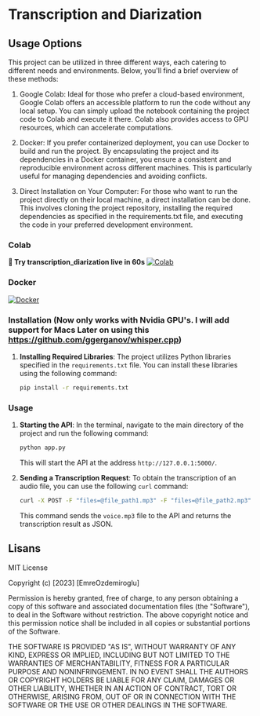 # Transcription and Diarization

## Usage Options


This project can be utilized in three different ways, each catering to different needs and environments. Below, you'll find a brief overview of these methods:

1. Google Colab: Ideal for those who prefer a cloud-based environment, Google Colab offers an accessible platform to run the code without any local setup. You can simply upload the notebook containing the project code to Colab and execute it there. Colab also provides access to GPU resources, which can accelerate computations.

2. Docker: If you prefer containerized deployment, you can use Docker to build and run the project. By encapsulating the project and its dependencies in a Docker container, you ensure a consistent and reproducible environment across different machines. This is particularly useful for managing dependencies and avoiding conflicts.

3. Direct Installation on Your Computer: For those who want to run the project directly on their local machine, a direct installation can be done. This involves cloning the project repository, installing the required dependencies as specified in the requirements.txt file, and executing the code in your preferred development environment.

### Colab

**:rocket: Try transcription_diarization live in 60s** [![Colab](https://colab.research.google.com/assets/colab-badge.svg)](https://colab.research.google.com/github/EmreOzdemiroglu/transcription_diarization/blob/main/Transcription_Diarization.ipynb)

### Docker

[![Docker](https://img.shields.io/badge/Docker-2CA5E0?style=for-the-badge&logo=docker&logoColor=white)](link) 

### Installation (Now only works with Nvidia GPU's. I will add support for Macs Later on using this https://github.com/ggerganov/whisper.cpp)

1. **Installing Required Libraries**: The project utilizes Python libraries specified in the `requirements.txt` file. You can install these libraries using the following command:

   ```bash
   pip install -r requirements.txt
   ```

### Usage

1. **Starting the API**: In the terminal, navigate to the main directory of the project and run the following command:

   ```bash
   python app.py
   ```

   This will start the API at the address `http://127.0.0.1:5000/`.

2. **Sending a Transcription Request**: To obtain the transcription of an audio file, you can use the following `curl` command:

   ```bash
   curl -X POST -F "files=@file_path1.mp3" -F "files=@file_path2.mp3" http://localhost:5000/transcribe
   ```

   This command sends the `voice.mp3` file to the API and returns the transcription result as JSON.


###

## Lisans

MIT License

Copyright (c) [2023] [EmreOzdemiroglu]

Permission is hereby granted, free of charge, to any person obtaining a copy of this software and associated documentation files (the "Software"), to deal in the Software without restriction. The above copyright notice and this permission notice shall be included in all copies or substantial portions of the Software.

THE SOFTWARE IS PROVIDED "AS IS", WITHOUT WARRANTY OF ANY KIND, EXPRESS OR IMPLIED, INCLUDING BUT NOT LIMITED TO THE WARRANTIES OF MERCHANTABILITY, FITNESS FOR A PARTICULAR PURPOSE AND NONINFRINGEMENT. IN NO EVENT SHALL THE AUTHORS OR COPYRIGHT HOLDERS BE LIABLE FOR ANY CLAIM, DAMAGES OR OTHER LIABILITY, WHETHER IN AN ACTION OF CONTRACT, TORT OR OTHERWISE, ARISING FROM, OUT OF OR IN CONNECTION WITH THE SOFTWARE OR THE USE OR OTHER DEALINGS IN THE SOFTWARE.

